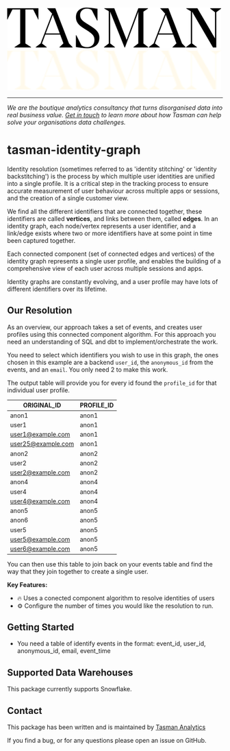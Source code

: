 [![tasman_logo][tasman_wordmark_black]][tasman_website_light_mode]
[![tasman_logo][tasman_wordmark_cream]][tasman_website_dark_mode]

---
*We are the boutique analytics consultancy that turns disorganised data into real business value. [Get in touch][tasman_contact] to learn more about how Tasman can help solve your organisations data challenges.*

# tasman-identity-graph
Identity resolution (sometimes referred to as 'identity stitching' or 'identity backstitching') is the process by which multiple user identities are unified into a single profile. It is a critical step in the tracking process to ensure accurate measurement of user behaviour across multiple apps or sessions, and the creation of a single customer view.

We find all the different identifiers that are connected together, these identifiers are called **vertices**, and links between them, called **edges**. In an identity graph, each node/vertex represents a user identifier, and a link/edge exists where two or more identifiers have at some point in time been captured together.

Each connected component (set of connected edges and vertices) of the identity graph represents a single user profile, and enables the building of a comprehensive view of each user across multiple sessions and apps.

Identity graphs are constantly evolving, and a user profile may have lots of different identifiers over its lifetime.

## Our Resolution

As an overview, our approach takes a set of events, and creates user profiles using this connected component algorithm. For this approach you need an understanding of SQL and dbt to implement/orchestrate the work.

You need to select which identifiers you wish to use in this graph, the ones chosen in this example are a backend `user_id`, the `anonymous_id` from the events, and an `email`.  You only need 2 to make this work.

The output table will provide you for every id found the `profile_id` for that individual user profile. 

| ORIGINAL_ID | PROFILE_ID |
| --- | --- |
| anon1 | anon1 |
| user1 | anon1 |
| user1@example.com | anon1 |
| user25@example.com | anon1 |
| anon2 | anon2 |
| user2 | anon2 |
| user2@example.com | anon2 |
| anon4 | anon4 |
| user4 | anon4 |
| user4@example.com | anon4 |
| anon5 | anon5 |
| anon6 | anon5 |
| user5 | anon5 |
| user5@example.com | anon5 |
| user6@example.com | anon5 |

You can then use this table to join back on your events table and find the way that they join together to create a single user.

**Key Features:**
- 🔥 Uses a conected component algorithm to resolve identities of users
- ⚙️ Configure the number of times you would like the resolution to run. 

## Getting Started
- You need a table of identify events in the format: 
    event_id, user_id, anonymous_id, email, event_time

## Supported Data Warehouses
This package currently supports Snowflake.

## Contact
This package has been written and is maintained by [Tasman Analytics][tasman_contact]

If you find a bug, or for any questions please open an issue on GitHub.

<!---
The links below need updating with the package name for utm_campaign
--->

[tasman_website_dark_mode]: https://tasman.ai?utm_source=github&utm_medium=internal-referral&utm_campaign=tasman-identity-graph#gh-dark-mode-only
[tasman_website_light_mode]: https://tasman.ai?utm_source=github&utm_medium=internal-referral&utm_campaign=tasman-identity-graph#gh-light-mode-only
[tasman_contact]: https://tasman.ai/contact?utm_source=github&utm_medium=internal-referral&utm_campaign=tasman-identity-graph
[tasman_wordmark_cream]: https://raw.githubusercontent.com/TasmanAnalytics/.github/master/images/tasman_wordmark_cream_500.png#gh-dark-mode-only
[tasman_wordmark_black]: https://raw.githubusercontent.com/TasmanAnalytics/.github/master/images/tasman_wordmark_black_500.png#gh-light-mode-only 

